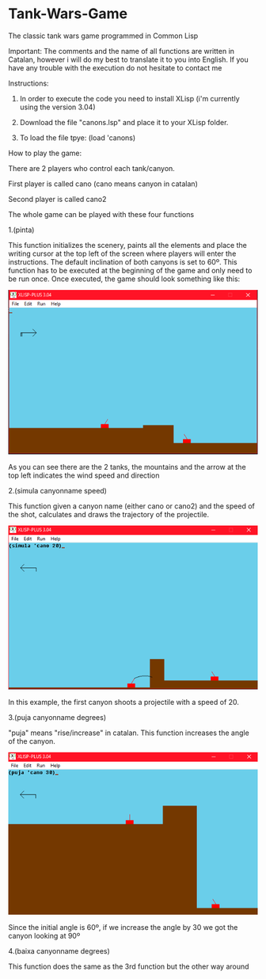 # Tank-Wars-Game
The classic tank wars game programmed in Common Lisp

Important: The comments and the name of all functions are written in Catalan, however i will do my best to translate it to you into English.
If you have any trouble with the execution do not hesitate to contact me

Instructions:

1. In order to execute the code you need to install XLisp (i'm currently using the version 3.04)

2. Download the file "canons.lsp" and place it to your XLisp folder.

3. To load the file tpye: (load 'canons)

How to play the game:


There are 2 players who control each tank/canyon.

First player is called cano (cano means canyon in catalan)

Second player is called cano2

The whole game can be played with these four functions

1.(pinta)

This function initializes the scenery, paints all the elements and place the writing cursor at the top left of the screen where players will enter the instructions.
The default inclination of both canyons is set to 60º.
This function has to be executed at the beginning of the game and only need to be run once.
Once executed, the game should look something like this:

![](images/initial.PNG)

As you can see there are the 2 tanks, the mountains and the arrow at the top left indicates the wind speed and direction

2.(simula canyonname speed)

This function given a canyon name (either cano or cano2) and the speed of the shot, calculates and draws the trajectory of the projectile.

![](images/simula.PNG)

In this example, the first canyon shoots a projectile with a speed of 20.

3.(puja canyonname degrees)

"puja" means "rise/increase" in catalan.
This function increases the angle of the canyon.

![](images/puja.PNG)

Since the initial angle is 60º, if we increase the angle by 30 we got the canyon looking at 90º

4.(baixa canyonname degrees)

This function does the same as the 3rd function but the other way around
